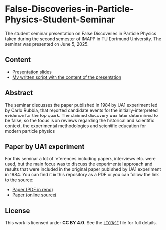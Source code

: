 # False-Discoveries-in-Particle-Physics-Student-Seminar
The student seminar presentation on False Discoveries in Particle Physics taken during the second semester of IMAPP in TU Dortmund University. 
The seminar was presented on June 5, 2025.

## Content
- [Presentation slides](TopQuark_seminar_slides.pdf)
- [My written script with the content of the presentation](TopQuark_seminar_script.pdf)

## Abstract
The seminar discusses the paper published in 1984 by UA1 experiment led by Carlo Rubbia, that reported candidate events for the initially-interpreted evidence for the top quark. The claimed discovery was later determined to be false, so the focus is on reviews regarding the historical and scientific context, the experimental methodologies and scientific education for modern particle physics.

## Paper by UA1 experiment
For this seminar a lot of references including papers, interviews etc. were used, but the main focus was to discuss the experimental approach and results that were included in the original paper published by UA1 experiment in 1984. You can find it in this repository as a PDF or you can follow the link to the source:
- [Paper (PDF in repo)](paper.pdf)
- [Paper (online source)](https://www.sciencedirect.com/science/article/abs/pii/0370269384914102?via%3Dihub)

## License
This work is licensed under **CC BY 4.0**. See the [`LICENSE`](LICENSE) file for full details.

